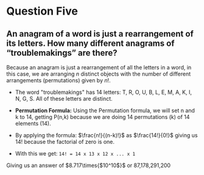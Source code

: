 # Question Five
## An anagram of a word is just a rearrangement of its letters. How many different anagrams of “troublemakings” are there?

Because an anagram is just a rearrangement of all the letters in a word, in this case, we are arranging *n* distinct objects with the number of different arrangements (permutations) given by *n*!.

- The word "troublemakings" has 14 letters: T, R, O, U, B, L, E, M, A, K, I, N, G, S. All of these letters are distinct.

- **Permutation Formula:** Using the Permutation formula, we will set n and k to 14, getting P(n,k) because we are doing 14 permutations (k) of 14 elements (14). 
- By applying the formula: $\frac{n!}{(n-k)!}$ as $\frac{14!}{0!}$ giving us $14!$ because the factorial of zero is one. 
- With this we get: ``` 14! = 14 x 13 x 12 x ... x 1 ```

Giving us an answer of $8.717\times{$10^10$}$ or 87,178,291,200
